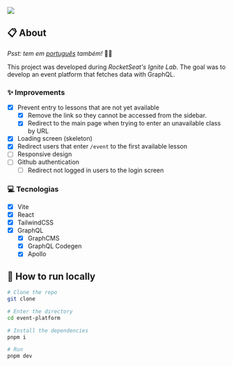 ![](https://ik.imagekit.io/698xlahbaqz/Capa_EerBEpvUs.png?ik-sdk-version=javascript-1.4.3&updatedAt=1656940547894)

## :clipboard: About

*Psst: tem em [português](/README-pt.md) também!* :raising_hand_man:

This project was developed during _RocketSeat's Ignite Lab_. The goal was to develop an event platform that fetches data with GraphQL.

### :sparkles: Improvements

- [X] Prevent entry to lessons that are not yet available
  - [X] Remove the link so they cannot be accessed from the sidebar.
  - [X] Redirect to the main page when trying to enter an unavailable class by URL
- [X] Loading screen (skeleton)
- [X] Redirect users that enter `/event` to the first available lesson
- [ ] Responsive design
- [ ] Github authentication
  - [ ] Redirect not logged in users to the login screen 

### :computer: Tecnologias

- [X] Vite
- [X] React
- [X] TailwindCSS
- [X] GraphQL
  - [X] GraphCMS
  - [X] GraphQL Codegen
  - [X] Apollo

## :running: How to run locally

```bash
# Clone the repo
git clone 

# Enter the directory
cd event-platform

# Install the dependencies
pnpm i

# Run
pnpm dev
```